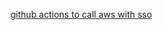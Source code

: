 [github actions to call aws with sso](https://aws.amazon.com/blogs/security/use-iam-roles-to-connect-github-actions-to-actions-in-aws/)

